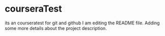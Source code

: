 # courseraTest
its an courseratest for git and github 
I am editing the README file. Adding some more details about the project description.
